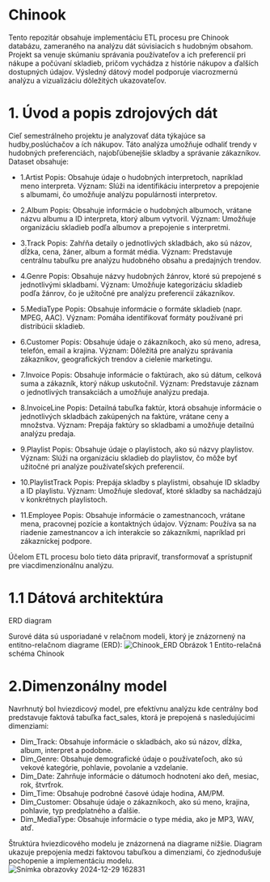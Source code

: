 # Chinook
Tento repozitár obsahuje implementáciu ETL procesu pre Chinook databázu, zameraného na analýzu dát súvisiacich s hudobným obsahom. Projekt sa venuje skúmaniu správania používateľov a ich preferencií pri nákupe a počúvaní skladieb, pričom vychádza z histórie nákupov a ďalších dostupných údajov. Výsledný dátový model podporuje viacrozmernú analýzu a vizualizáciu dôležitých ukazovateľov.
# 1. Úvod a popis zdrojových dát
Cieľ semestrálneho projektu je analyzovať dáta týkajúce sa hudby,poslúchačov a ích nákupov. Táto analýza umožňuje odhaliť trendy v hudobných preferenciách, najobľúbenejšie skladby a správanie zákazníkov.
Dataset obsahuje:

- 1.Artist
Popis: Obsahuje údaje o hudobných interpretoch, napríklad meno interpreta.
Význam: Slúži na identifikáciu interpretov a prepojenie s albumami, čo umožňuje analýzu populárnosti interpretov.

- 2.Album
Popis: Obsahuje informácie o hudobných albumoch, vrátane názvu albumu a ID interpreta, ktorý album vytvoril.
Význam: Umožňuje organizáciu skladieb podľa albumov a prepojenie s interpretmi.

- 3.Track
Popis: Zahŕňa detaily o jednotlivých skladbách, ako sú názov, dĺžka, cena, žáner, album a formát média.
Význam: Predstavuje centrálnu tabuľku pre analýzu hudobného obsahu a predajných trendov.

- 4.Genre
Popis: Obsahuje názvy hudobných žánrov, ktoré sú prepojené s jednotlivými skladbami.
Význam: Umožňuje kategorizáciu skladieb podľa žánrov, čo je užitočné pre analýzu preferencií zákazníkov.

- 5.MediaType
Popis: Obsahuje informácie o formáte skladieb (napr. MPEG, AAC).
Význam: Pomáha identifikovať formáty používané pri distribúcii skladieb.

- 6.Customer
Popis: Obsahuje údaje o zákazníkoch, ako sú meno, adresa, telefón, email a krajina.
Význam: Dôležitá pre analýzu správania zákazníkov, geografických trendov a cielenie marketingu.

- 7.Invoice
Popis: Obsahuje informácie o faktúrach, ako sú dátum, celková suma a zákazník, ktorý nákup uskutočnil.
Význam: Predstavuje záznam o jednotlivých transakciách a umožňuje analýzu predaja.

- 8.InvoiceLine
Popis: Detailná tabuľka faktúr, ktorá obsahuje informácie o jednotlivých skladbách zakúpených na faktúre, vrátane ceny a množstva.
Význam: Prepája faktúry so skladbami a umožňuje detailnú analýzu predaja.

- 9.Playlist
Popis: Obsahuje údaje o playlistoch, ako sú názvy playlistov.
Význam: Slúži na organizáciu skladieb do playlistov, čo môže byť užitočné pri analýze používateľských preferencií.

- 10.PlaylistTrack
Popis: Prepája skladby s playlistmi, obsahuje ID skladby a ID playlistu.
Význam: Umožňuje sledovať, ktoré skladby sa nachádzajú v konkrétnych playlistoch.

- 11.Employee
Popis: Obsahuje informácie o zamestnancoch, vrátane mena, pracovnej pozície a kontaktných údajov.
Význam: Používa sa na riadenie zamestnancov a ich interakcie so zákazníkmi, napríklad pri zákazníckej podpore.

Účelom ETL procesu bolo tieto dáta pripraviť, transformovať a sprístupniť pre viacdimenzionálnu analýzu.

# 1.1 Dátová architektúra
ERD diagram

Surové dáta sú usporiadané v relačnom modeli, ktorý je znázornený na entitno-relačnom diagrame (ERD):
![Chinook_ERD](https://github.com/user-attachments/assets/de87b1ff-3ea9-4710-92c1-8a377dc0a4be)
Obrázok 1 Entito-relačná schéma Chinook
# 2.Dimenzonálny model
Navrhnutý bol hviezdicový model, pre efektívnu analýzu kde centrálny bod predstavuje faktová tabuľka fact_sales, ktorá je prepojená s nasledujúcimi dimenziami:

- Dim_Track: Obsahuje informácie o skladbách, ako sú názov, dĺžka, album, interpret a podobne.
- Dim_Genre: Obsahuje demografické údaje o používateľoch, ako sú vekové kategórie, pohlavie, povolanie a vzdelanie.
- Dim_Date: Zahrňuje informácie o dátumoch hodnotení ako deň, mesiac, rok, štvrťrok.
- Dim_Time: Obsahuje podrobné časové údaje hodina, AM/PM.
- Dim_Customer: Obsahuje údaje o zákazníkoch, ako sú meno, krajina, pohlavie, typ predplatného a ďalšie.
- Dim_MediaType: Obsahuje informácie o type média, ako je MP3, WAV, atď.
  
Štruktúra hviezdicového modelu je znázornená na diagrame nižšie. Diagram ukazuje prepojenia medzi faktovou tabuľkou a dimenziami, čo zjednodušuje pochopenie a implementáciu modelu.
![Snímka obrazovky 2024-12-29 162831](https://github.com/user-attachments/assets/ecc86996-22e9-4636-b43b-ff19dc5bca01)
                       

